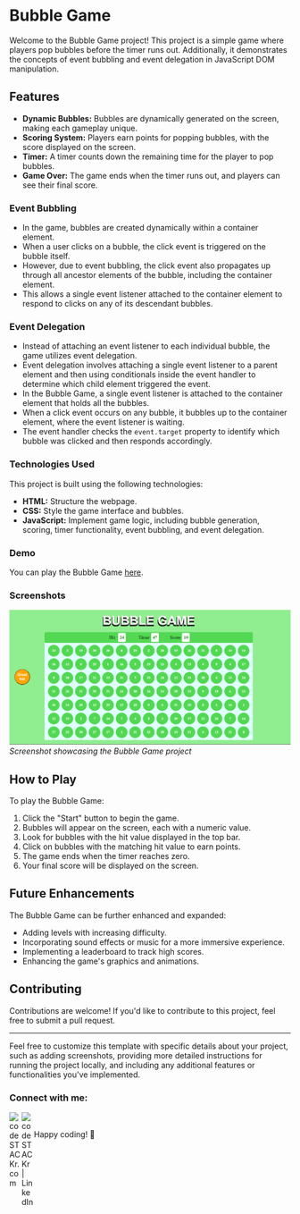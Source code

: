# Bubble Game

Welcome to the Bubble Game project! This project is a simple game where players pop bubbles before the timer runs out. Additionally, it demonstrates the concepts of event bubbling and event delegation in JavaScript DOM manipulation.

## Features

- **Dynamic Bubbles:** Bubbles are dynamically generated on the screen, making each gameplay unique.
- **Scoring System:** Players earn points for popping bubbles, with the score displayed on the screen.
- **Timer:** A timer counts down the remaining time for the player to pop bubbles.
- **Game Over:** The game ends when the timer runs out, and players can see their final score.

### Event Bubbling

- In the game, bubbles are created dynamically within a container element.
- When a user clicks on a bubble, the click event is triggered on the bubble itself.
- However, due to event bubbling, the click event also propagates up through all ancestor elements of the bubble, including the container element.
- This allows a single event listener attached to the container element to respond to clicks on any of its descendant bubbles.

### Event Delegation

- Instead of attaching an event listener to each individual bubble, the game utilizes event delegation.
- Event delegation involves attaching a single event listener to a parent element and then using conditionals inside the event handler to determine which child element triggered the event.
- In the Bubble Game, a single event listener is attached to the container element that holds all the bubbles.
- When a click event occurs on any bubble, it bubbles up to the container element, where the event listener is waiting.
- The event handler checks the `event.target` property to identify which bubble was clicked and then responds accordingly.

### Technologies Used

This project is built using the following technologies:

- **HTML:** Structure the webpage.
- **CSS:** Style the game interface and bubbles.
- **JavaScript:** Implement game logic, including bubble generation, scoring, timer functionality, event bubbling, and event delegation.

### Demo

You can play the Bubble Game [here](https://rahulrwt05.github.io/bubble-Game/).

### Screenshots

![Bubble Game](https://github.com/rahulrwt05/30-days-of-js/blob/main/images/bubble_game.png)
*Screenshot showcasing the Bubble Game project*

## How to Play
To play the Bubble Game:
1. Click the "Start" button to begin the game.
2. Bubbles will appear on the screen, each with a numeric value.
3. Look for bubbles with the hit value displayed in the top bar.
4. Click on bubbles with the matching hit value to earn points.
5. The game ends when the timer reaches zero.
6. Your final score will be displayed on the screen.

   
## Future Enhancements
The Bubble Game can be further enhanced and expanded:
- Adding levels with increasing difficulty.
- Incorporating sound effects or music for a more immersive experience.
- Implementing a leaderboard to track high scores.
- Enhancing the game's graphics and animations.

## Contributing

Contributions are welcome! If you'd like to contribute to this project, feel free to submit a pull request.



---
Feel free to customize this template with specific details about your project, such as adding screenshots, providing more detailed instructions for running the project locally, and including any additional features or functionalities you've implemented.

### Connect with me:

[<img align="left" alt="codeSTACKr.com" width="22px" src="https://img.icons8.com/?size=512&id=n9d0Hm43JCPK&format=png" />][website]
[<img align="left" alt="codeSTACKr | LinkedIn" width="22px" src="https://raw.githubusercontent.com/rahuldkjain/github-profile-readme-generator/master/src/images/icons/Social/linked-in-alt.svg" />][linkedin]

<br />

[website]: https://rahulrwt05.vercel.app/
[linkedin]: https://www.linkedin.com/in/rahulrwt05/

Happy coding! 🚀
